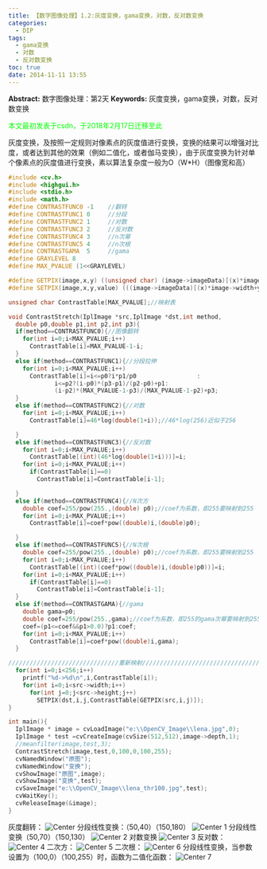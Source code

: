 ```yaml
---
title: 【数字图像处理】1.2:灰度变换，gama变换，对数，反对数变换
categories:
  - DIP
tags:
  - gama变换
  - 对数
  - 反对数变换
toc: true
date: 2014-11-11 13:55
---
```

**Abstract:** 数字图像处理：第2天
**Keywords:** 灰度变换，gama变换，对数，反对数变换
<!--more-->
<font color="00FF00">本文最初发表于csdn，于2018年2月17日迁移至此</font>

灰度变换，及按照一定规则对像素点的灰度值进行变换，变换的结果可以增强对比度，或者达到其他的效果（例如二值化，或者伽马变换），由于灰度变换为针对单个像素点的灰度值进行变换，素以算法复杂度一般为O（W\*H）（图像宽和高）
```c++
#include <cv.h>
#include <highgui.h>
#include <stdio.h>
#include <math.h>
#define CONTRASTFUNC0 -1	//翻转
#define CONTRASTFUNC1 0		//分段
#define CONTRASTFUNC2 1		//对数
#define CONTRASTFUNC3 2		//反对数
#define CONTRASTFUNC4 3		//n次幂
#define CONTRASTFUNC5 4		//n次根
#define CONTRASTGAMA  5     //gama
#define GRAYLEVEL 8
#define MAX_PVALUE (1<<GRAYLEVEL)

#define GETPIX(image,x,y) ((unsigned char) (image->imageData)[(x)*image->width+(y)])
#define SETPIX(image,x,y,value) (((image->imageData)[(x)*image->width+y])=((unsigned char)value))

unsigned char ContrastTable[MAX_PVALUE];//映射表

void ContrastStretch(IplImage *src,IplImage *dst,int method,
  double p0,double p1,int p2,int p3){
  if(method==CONTRASTFUNC0){//图像翻转
    for(int i=0;i<MAX_PVALUE;i++)
      ContrastTable[i]=MAX_PVALUE-1-i;
  }
  else if(method==CONTRASTFUNC1){//分段拉伸
    for(int i=0;i<MAX_PVALUE;i++)
      ContrastTable[i]=i<=p0?i*p1/p0                 :
		     i<=p2?(i-p0)*(p3-p1)/(p2-p0)+p1:
		     (i-p2)*(MAX_PVALUE-1-p3)/(MAX_PVALUE-1-p2)+p3;
  }
  else if(method==CONTRASTFUNC2){//对数
    for(int i=0;i<MAX_PVALUE;i++)
      ContrastTable[i]=46*log(double(1+i));//46*log(256)近似于256

  }
  else if(method==CONTRASTFUNC3){//反对数
    for(int i=0;i<MAX_PVALUE;i++)
      ContrastTable[(int)(46*log(double(1+i)))]=i;
    for(int i=0;i<MAX_PVALUE;i++)
      if(ContrastTable[i]==0)
        ContrastTable[i]=ContrastTable[i-1];

  }
  else if(method==CONTRASTFUNC4){//N次方
    double coef=255/pow(255.,(double) p0);//coef为系数，即255要映射到255
    for(int i=0;i<MAX_PVALUE;i++)
      ContrastTable[i]=coef*pow((double)i,(double)p0);

  }
  else if(method==CONTRASTFUNC5){//N次根
    double coef=255/pow(255.,(double) p0);//coef为系数，即255要映射到255
    for(int i=0;i<MAX_PVALUE;i++)
      ContrastTable[(int)(coef*pow((double)i,(double)p0))]=i;
    for(int i=0;i<MAX_PVALUE;i++)
      if(ContrastTable[i]==0)
        ContrastTable[i]=ContrastTable[i-1];
  }
  else if(method==CONTRASTGAMA){//gama
    double gama=p0;
    double coef=255/pow(255.,gama);//coef为系数，即255的gama次幂要映射到255
    coef=(p1<=coef&&p1>0.0)?p1:coef;
    for(int i=0;i<MAX_PVALUE;i++)
      ContrastTable[i]=coef*pow((double)i,gama);
  }

///////////////////////////////重新映射/////////////////////////////////////////////
  for(int i=0;i<256;i++)
    printf("%d->%d\n",i,ContrastTable[i]);
    for(int i=0;i<src->width;i++)
      for(int j=0;j<src->height;j++)
        SETPIX(dst,i,j,ContrastTable[GETPIX(src,i,j)]);
}

int main(){
  IplImage * image = cvLoadImage("e:\\OpenCV_Image\\lena.jpg",0);
  IplImage * test =cvCreateImage(cvSize(512,512),image->depth,1);
  //meanfilter(image,test,3);
  ContrastStretch(image,test,0,100,0,100,255);
  cvNamedWindow("原图");
  cvNamedWindow("变换");
  cvShowImage("原图",image);
  cvShowImage("变换",test);
  cvSaveImage("e:\\OpenCV_Image\\lena_thr100.jpg",test);
  cvWaitKey();
  cvReleaseImage(&image);
}

```
灰度翻转：
![Center][]
分段线性变换：（50,40）（150,180）
![Center 1][]
分段线性变换（50,70）（150,130）
![Center 2][]
对数变换
![Center 3][]
反对数：
![Center 4][]
二次方：
![Center 5][]
二次根：
![Center 6][]
分段线性变换，当参数设置为（100,0）（100,255）时，函数为二值化函数：
![Center 7][]

[Center]: https://tony4ai-1251394096.cos.ap-hongkong.myqcloud.com/blog_images/DIP-1-2-灰度变换-gama变换-对数-反对数变换/20141111133834016.jpg
[Center 1]: https://tony4ai-1251394096.cos.ap-hongkong.myqcloud.com/blog_images/DIP-1-2-灰度变换-gama变换-对数-反对数变换/20141111133913905.jpg
[Center 2]: https://tony4ai-1251394096.cos.ap-hongkong.myqcloud.com/blog_images/DIP-1-2-灰度变换-gama变换-对数-反对数变换/20141111134111109.jpg
[Center 3]: https://tony4ai-1251394096.cos.ap-hongkong.myqcloud.com/blog_images/DIP-1-2-灰度变换-gama变换-对数-反对数变换/20141111134125335.jpg
[Center 4]: https://tony4ai-1251394096.cos.ap-hongkong.myqcloud.com/blog_images/DIP-1-2-灰度变换-gama变换-对数-反对数变换/20141111134148719.jpg
[Center 5]: https://tony4ai-1251394096.cos.ap-hongkong.myqcloud.com/blog_images/DIP-1-2-灰度变换-gama变换-对数-反对数变换/20141111134210731.jpg
[Center 6]: https://tony4ai-1251394096.cos.ap-hongkong.myqcloud.com/blog_images/DIP-1-2-灰度变换-gama变换-对数-反对数变换/20141111134239732.jpg
[Center 7]: https://tony4ai-1251394096.cos.ap-hongkong.myqcloud.com/blog_images/DIP-1-2-灰度变换-gama变换-对数-反对数变换/20141111135816015.jpg
